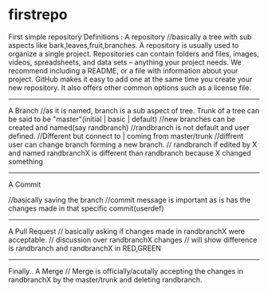 # firstrepo
First simple repository 
Definitions :
A repository 
//basically a tree with sub aspects like bark,leaves,fruit,branches.
A repository is usually used to organize a single project. Repositories can contain folders and files, images, videos, spreadsheets, and data sets – anything your project needs. We recommend including a README, or a file with information about your project. GitHub makes it easy to add one at the same time you create your new repository. It also offers other common options such as a license file.

-----------------------------------------------------------------------------------------------------------------------

A Branch
//as it is named, branch is a sub aspect of tree. Trunk of a tree can be said to be "master"(initial | basic | default)
//new branches can be created and named(say randbranch)
//randbranch is not default and user defined.
//Different but connect to | coming from master/trunk
//diffrent user can change branch forming a new branch.
// randbranch if edited by X and named randbranchX is different than randbranch because X changed something

-----------------------------------------------------------------------------------------------------------------------

A Commit

//basically saving the branch
//commit message is important as is has the changes made in that specific commit(userdef)

-----------------------------------------------------------------------------------------------------------------------

A Pull Request
// basically asking if changes made in randbranchX were acceptable.
// discussion over randbranchX changes
// will show difference is randbranch and randbranchX in RED,GREEN

------------------------------------------------------------------------------------------------------------------------
Finally..
A Merge
// Merge is officially/acutally accepting the changes in randbranchX by the master/trunk and deleting randbranch.
